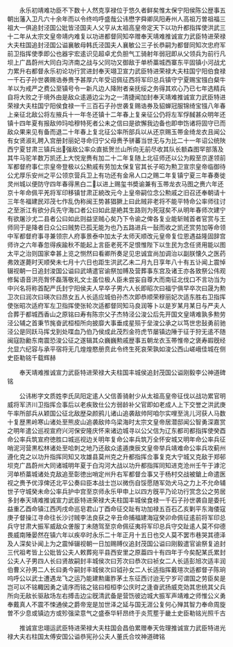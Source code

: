 <!-- { "loadSidebar": true } -->
　　永乐初靖难功臣不下数十人然克享禄位于悠久者鲜矣惟太保宁阳侯陈公歴事五朝出藩入卫凡六十余年而以令终呜呼盛哉公讳懋字舜卿凤阳寿州人高祖万曽祖福三祖大一俱追封泾国公妣皆泾国夫人父亨从太祖高皇帝定天下以功升都指挥使洪武三十二年从太宗文皇帝靖内难复以功进都督同知卒赠奉天靖难推诚宣力武臣特进荣禄大夫柱国追封泾国公谥襄敏母韩氏泾国夫人襄敏公三子长恭嗣为都督同知次忠府军前卫指挥使季即公也器宇宏逺识见超卓尤负胆气工骑射年弱冠即从父领兵为前行凡坝上广昌蔚州大同白沟济南之战与父同功又御敌于单桥藁城西寨东平固镇小河战尤力累升右都督永乐初论功行赏进封奉天翊卫宣力武臣特进荣禄大夫柱国宁阳伯食禄一千石子孙世袭赐诰券赉予甚厚六年受诏佩征西将军印总兵镇守宁夏赐宝镪白粲牛羊以为戒严之费公至镇号令一新凡边人降附者亲抚绥之务得其欢心乃已七年选精兵自将大败之于境外由是敌众逺遁边尘为之一清捷闻加封奉天靖难推诚宣力武臣特进荣禄大夫柱国宁阳侯食禄一千三百石子孙世袭复赐诰券及貂蝉冠服锦绮宝镪八年春上亲征北敌公将左掖兵十一年冬还镇十二年春上复亲征公仍将左军俘馘甚众明年还镇十四年夏有报敌帅玛哈穆特死者公未之信曰是欲懈我边备也即申饬诸将固守已而敌众果来见有备而退二十年春上复北征公率所部兵以从还京赐玉帯金绮龙衣且闻公有女贤淑礼聘入宫册封丽妃寻命归宁父母赉予骈蕃当世无与为比二十一年诏公统陜西宁夏甘肃三镇兵出强敌公率众直抵贺兰山所向无前尽收其队长额森图罕部落及其牛马驼羊数万凯还上大悦宠赉有加二十二年复随上北征师还以公为殿至京遂领前军都督府事仁宗皇帝登极以公勲戚有劳加太保复官其长子昭为勲卫宣宗皇帝临御待公尤厚乐安州之平公领京营兵卫上有功还有金帛人口之赐二年复镇宁夏三年春奏徙灵州城以便防守四年春得黑白二以进上赐玺书奬谕兼有玉帯龙衣马图之赉六年还京十年命佩平羌将军印移镇甘肃正綂改元今上皇帝嗣位念公勲戚之旧召还奉朝请十三年冬福建民邓茂七作乱伪称闽王势甚猖獗上曰此贼非老将不能平特命公率师往讨之至浙江有欲分兵先守海口者公曰如此是絶其生路则为死冦矣不从明年春师次建宁有欲屠沙尤二县者公曰如此则益坚贼心矣乃下令谕之俾各复业能斩贼首者官赏与王师同于是降者日众公曰贼势已孤无能为也乃五路进兵一鼔而收之凯还赏劳加等命领中军都督府事寻兼领宗人府事景泰中加太子太师天顺改元皇帝复位恩遇益隆固辞宫师许之六年春忽得疾踰秋不能起上言臣老死不足恨惟陛下以生民为念任贤用能以图太平之治则国家幸甚上览之恻然曰看卿所奏足见忠诚宜尚加调治以副朕懐久之医药弗效遂薨时天顺癸未七月十六日也距生洪武乙未二月九日享年八十有五讣闻上震悼辍视朝一日追封浚国公谥曰武靖遣官谕祭加赙及营葬事东宫及诸王亦各致祭公伟观修髯语音洪亮胷怀磊落敬礼文士虽位极人臣未尝妄自尊大而南征北伐口不言功当为中兴名将称首配严氏封宁阳侯夫人早卒子男六人长即昭次曰福宁俱早卒次曰晟为勲卫次曰润次曰瑛次曰昂女五人长适应城伯孙杰次即恭顺荣穆丽妃次适东胜右卫指挥使张昭次适府军左卫指挥使张轮次适都督同知马良润等卜以是岁某月某日与严夫人合葬于都城西香山之原铭曰寿有陈宗父子杰特泾公浚公后先开国文皇靖难孰多勲劳泾公辅之首秉节旄奋武桓桓所向披靡大事垂成星殒于垒浚公承之以笃世忠鼔勇前驰泾公是同跃马挥戈到处喋血乃伯乃侯成此茂烈金符虎节屡镇边陲于征于狩无逺不随闽寇劻勷东南震恐浚公征之遂辑其众巍巍勲戚歴事五朝龙衣玉帯惟帝之褒寿嘏旣经允显六纪容与承平宿将无几煌煌愍册贲此令终生死哀荣孰如浚公西山嵯峨佳城在侧史臣勒铭千载辉赫

　　奉天靖难推诚宣力武臣特进荣禄大夫柱国丰城侯追封茂国公谥刚毅李公神道碑铭

　　公讳彬字文质姓李氏凤阳定逺人父信善骑射少从太祖高皇帝征伐以战功累官明威将军济川卫指挥佥事后以老疾致仕公方弱龄补父官即如老成人上下交誉之洪武庚午率所部兵从颖国公征北敌歴朶颜鸦儿诸山追袭敌帅阿咱尔实哩至洮儿河获人马数十复歴黒岭寒山诸处至熊皮山追袭敌帅乌梁海时太宗文皇帝居潜邸闻公智勇深嘉赏之明年遣公巡视宣府兴河保安隆庆怀来诸边城寻以公父信为辽东都司都指挥使癸酉命公率兵筑宣府徳胜口城巡视边关明年复命公率兵筑万全怀安城又明年命公率兵征哨泥河营黒松林诸处至哈刺之地乃还敌众逺遁庚辰文皇帝举兵靖难命公率兵攻蓟州遵化克之以功升指挥同知又攻雄县莫州克之升都指挥佥事复克大宁城又克敌于郑邨坝克广昌蔚州大同诸城明年夏于白沟河大战以功升都指挥同知进克沧州壬午于滹沱河单桥藁城诸处克敌追至彰徳出哨定州升右军都督佥事又于杨村交战被鎗上命遣医视之赉予优淳俾还北平公奏曰臣本战士岂以微伤自馁愿随军効犬马之力上不允命辅世子守城癸未命公率兵护中宫至京师永乐甲申上以四方旣平乃论功行赏念公之劳居多封奉天靖难推诚宣力武臣特进荣禄大夫柱国丰城侯食禄一千石子孙世袭自是委托益重乙酉命镇江西丙戌命巡皂君山丁酉命征交趾有功加禄五百石乙亥剿平东海倭寇庚子督操江寻命往长沙讨贼李法良获之辛丑命捕福建海寇癸卯命佩征逺前将军印总兵守甘肃大振军威敌众詟服丁未随驾至京命佩征夷将军印总兵守交趾逺人莫不仰德畏威南陲晏然在镇六年以疾卒时永乐二十年正月十五日也交人莫不罢市巷哭其德泽及人深矣讣闻上为之震悼辍视朝一日加赐赙仪追封茂国公谥曰刚毅遣官谕祭复追封三代祖考皆上公妣皆公夫人敕葬宛平县西安里之原葢四十有四年于今矣配某氏累封公夫人子男四人长曰贤故嗣封丰城侯次曰芳次曰恭次曰祯女二人长适彭旭次适丰润伯曹义孙男二人长曰勇今嗣封丰城侯次曰钺孙女二人长适指挥戴瑄次适都督子陈珦呜呼公以武士遭遇龙飞之运乃能建勲庸胙茅土东征西讨迨无宁岁可谓国之劳臣矣是岂可以不铭輙因勇之请序而铭之铭曰桓桓李公庆时之逢奋武扬威克効其忠统其父兵所向无敌长驱敌场左右搏击边尘旣清武备是营饬彼边城大振军声靖难之师惟公义勇奉戴真人不震不悚通侯之爵帝宠是加世泽之延与国无涯公复何心殚其智力奉命周旋曽不少息或镇边方或殄强梁意气之盛泰华轩昂终于炎荒塟于畿土史臣勒铭光照千古

　　推诚宣忠翊运武臣特进荣禄大夫柱国会昌伯累赠奉天佐理推诚宣力武臣特进光禄大夫右柱国太傅安国公谥恭宪孙公夫人董氏合坟神道碑铭

